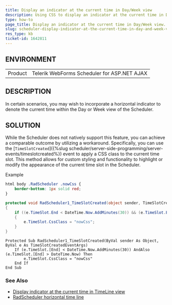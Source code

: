 ```yaml
---
title: Display an indicator at the current time in Day/Week view
description: Using CSS to display an indicator at the current time in Day/Week view of the Scheduler.
type: how-to
page_title: Display an indicator at the current time in Day/Week view. | Scheduler 
slug: scheduler-display-indicator-at-the-current-time-in-day-and-week-view
res_type: kb
ticket-id: 1642811
---
```


## ENVIRONMENT

<table>
    <tr>
        <td>Product</td>
        <td>Telerik WebForms Scheduler for ASP.NET AJAX</td>
    </tr>
</table>

## DESCRIPTION

In certain scenarios, you may wish to incorporate a horizontal indicator to denote the current time within the Day or Week view of the Scheduler.

## SOLUTION  

While the Scheduler does not natively support this feature, you can achieve a comparable outcome by utilizing a workaround. Specifically, you can use the [`TimeSlotCreated`]({%slug scheduler/server-side-programming/server-events/timeslotcreated%}) event to apply a CSS class to the current time slot. This method allows for custom styling and functionality to highlight or modify the appearance of the current time slot in the Scheduler.

Example

````CSS
html body .RadScheduler .nowCss {
    border-bottom: 1px solid red;
}
````
````C#
protected void RadScheduler1_TimeSlotCreated(object sender, TimeSlotCreatedEventArgs e)
{
    if ((e.TimeSlot.End < DateTime.Now.AddMinutes(30)) && (e.TimeSlot.End > DateTime.Now))
    {
        e.TimeSlot.CssClass = "nowCss";
    }
}
````
````VB
Protected Sub RadScheduler1_TimeSlotCreated(ByVal sender As Object, ByVal e As TimeSlotCreatedEventArgs)
    If (e.TimeSlot.[End] < DateTime.Now.AddMinutes(30)) AndAlso (e.TimeSlot.[End] > DateTime.Now) Then
        e.TimeSlot.CssClass = "nowCss"
    End If
End Sub
````

### See Also

* [Display indicator at the current time in TimeLine view](https://docs.telerik.com/devtools/aspnet-ajax/knowledge-base/scheduler-display-indicator-at-the-current-time)
* [RadScheduler horizontal time line](https://www.telerik.com/forums/408602-radscheduler-horizontal-time-line)
